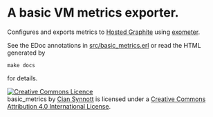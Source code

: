 A basic VM metrics exporter.
============================
Configures and exports metrics to
<a href="https://www.hostedgraphite.com/">Hosted Graphite</a> using
<a href="https://github.com/Feuerlabs/exometer">exometer</a>.

See the EDoc annotations in
[src/basic_metrics.erl](https://github.com/emauton/basic_metrics/blob/master/src/basic_metrics.erl)
or read the HTML generated by

    make docs

for details.

<a rel="license" href="http://creativecommons.org/licenses/by/4.0/"><img alt="Creative Commons Licence" style="border-width:0" src="https://i.creativecommons.org/l/by/4.0/88x31.png" /></a><br /><span xmlns:dct="http://purl.org/dc/terms/" property="dct:title">basic_metrics</span> by <a xmlns:cc="http://creativecommons.org/ns#" href="http://emauton.org" property="cc:attributionName" rel="cc:attributionURL">Cian Synnott</a> is licensed under a <a rel="license" href="http://creativecommons.org/licenses/by/4.0/">Creative Commons Attribution 4.0 International License</a>.
